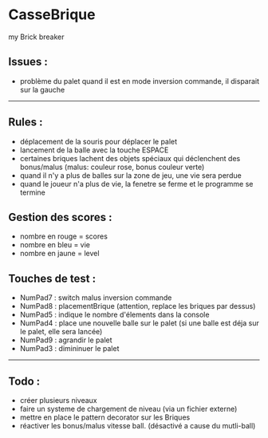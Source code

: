 # CasseBrique
my  Brick breaker

## Issues : 

* problème du palet quand il est en mode inversion commande, il disparait sur la gauche


------------------------------------------------------------------------------------------


## Rules : 
* déplacement de la souris pour déplacer le palet
* lancement de la balle avec la touche ESPACE 
* certaines briques lachent des objets spéciaux qui déclenchent des bonus/malus (malus: couleur rose, bonus couleur verte)
* quand il n'y a plus de balles sur la zone de jeu, une vie sera perdue
* quand le joueur n'a plus de vie, la fenetre se ferme et le programme se termine 

## Gestion des scores :
* nombre en rouge = scores
* nombre en bleu = vie 
* nombre en jaune = level 


## Touches de test : 
* NumPad7 : switch malus inversion commande
* NumPad8 : placementBrique (attention, replace les briques par dessus)
* NumPad5 : indique le nombre d'élements dans la console
* NumPad4 : place une nouvelle balle sur le palet (si une balle est déja sur le palet, elle sera lancée) 
* NumPad9 : agrandir le palet 
* NumPad3 : dimininuer le palet

-------------------------------------------------------------------------------------------

## Todo : 
* créer plusieurs niveaux 
* faire un systeme de chargement de niveau (via un fichier externe) 
* mettre en place le pattern decorator sur les Briques 
* réactiver les bonus/malus vitesse ball. (désactivé a cause du mutli-ball) 

